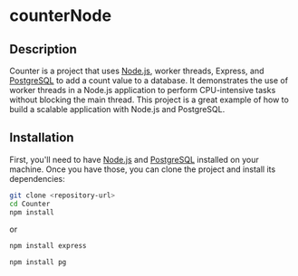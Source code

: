 # counterNode

## Description

Counter is a project that uses [Node.js](https://nodejs.org/en/download/), worker threads, Express, and [PostgreSQL](https://www.postgresql.org/download/) to add a count value to a database. It demonstrates the use of worker threads in a Node.js application to perform CPU-intensive tasks without blocking the main thread. This project is a great example of how to build a scalable application with Node.js and PostgreSQL.

## Installation

First, you'll need to have [Node.js](https://nodejs.org/en/download/) and [PostgreSQL](https://www.postgresql.org/download/) installed on your machine. Once you have those, you can clone the project and install its dependencies:

```bash
git clone <repository-url>
cd Counter
npm install
```

or 

```bash
npm install express
```
```bash
npm install pg
```